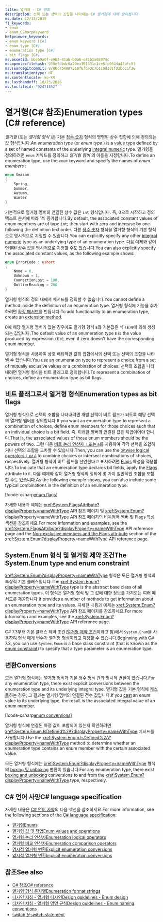 ```yaml
---
title: 열거형 - C# 참조
description: 선택 또는 선택의 조합을 나타내는 C# 열거형에 대해 알아봅니다
ms.date: 12/13/2019
f1_keywords:
- enum
- enum_CSharpKeyword
helpviewer_keywords:
- enum keyword [C#]
- enum type [C#]
- enumeration type [C#]
- bit flags [C#]
ms.assetid: bbeb9a0f-e9b3-41ab-b0a6-c41b1a08974c
ms.openlocfilehash: 930efdbdc6a20ea301331c1ce6fc664da43bfc5f
ms.sourcegitcommit: 870bc4b4087510f6fba3c7b1c0d391f02bcc1f3e
ms.translationtype: HT
ms.contentlocale: ko-KR
ms.lasthandoff: 10/23/2020
ms.locfileid: "92471852"
---
```

# <a name="enumeration-types-c-reference"></a><span data-ttu-id="2ba0c-103">열거형(C# 참조)</span><span class="sxs-lookup"><span data-stu-id="2ba0c-103">Enumeration types (C# reference)</span></span>

<span data-ttu-id="2ba0c-104">*열거형* (또는 *열거형 형식* )은 기본 [정수 숫자](integral-numeric-types.md) 형식의 명명된 상수 집합에 의해 정의되는 [값 형식](value-types.md)입니다.</span><span class="sxs-lookup"><span data-stu-id="2ba0c-104">An *enumeration type* (or *enum type* ) is a [value type](value-types.md) defined by a set of named constants of the underlying [integral numeric](integral-numeric-types.md) type.</span></span> <span data-ttu-id="2ba0c-105">열거형을 정의하려면 `enum` 키워드를 정의하고 *열거형 멤버* 의 이름을 지정합니다.</span><span class="sxs-lookup"><span data-stu-id="2ba0c-105">To define an enumeration type, use the `enum` keyword and specify the names of *enum members* :</span></span>

```csharp
enum Season
{
    Spring,
    Summer,
    Autumn,
    Winter
}
```

<span data-ttu-id="2ba0c-106">기본적으로 열거형 멤버의 연결된 상수 값은 `int` 형식입니다. 즉, 0으로 시작하고 정의 텍스트 순서에 따라 1씩 증가합니다.</span><span class="sxs-lookup"><span data-stu-id="2ba0c-106">By default, the associated constant values of enum members are of type `int`; they start with zero and increase by one following the definition text order.</span></span> <span data-ttu-id="2ba0c-107">다른 [정수 숫자](integral-numeric-types.md) 형식을 열거형 형식의 기본 형식으로 명시적으로 지정할 수 있습니다.</span><span class="sxs-lookup"><span data-stu-id="2ba0c-107">You can explicitly specify any other [integral numeric](integral-numeric-types.md) type as an underlying type of an enumeration type.</span></span> <span data-ttu-id="2ba0c-108">다음 예제와 같이 연결된 상수 값을 명시적으로 지정할 수도 있습니다.</span><span class="sxs-lookup"><span data-stu-id="2ba0c-108">You can also explicitly specify the associated constant values, as the following example shows:</span></span>

```csharp
enum ErrorCode : ushort
{
    None = 0,
    Unknown = 1,
    ConnectionLost = 100,
    OutlierReading = 200
}
```

<span data-ttu-id="2ba0c-109">열거형 형식의 정의 내에서 메서드를 정의할 수 없습니다.</span><span class="sxs-lookup"><span data-stu-id="2ba0c-109">You cannot define a method inside the definition of an enumeration type.</span></span> <span data-ttu-id="2ba0c-110">열거형 형식에 기능을 추가하려면 [확장 메서드](../../programming-guide/classes-and-structs/extension-methods.md)를 만듭니다.</span><span class="sxs-lookup"><span data-stu-id="2ba0c-110">To add functionality to an enumeration type, create an [extension method](../../programming-guide/classes-and-structs/extension-methods.md).</span></span>

<span data-ttu-id="2ba0c-111">0에 해당 열거형 멤버가 없는 경우에도 열거형 형식 `E`의 기본값은 식 `(E)0`에 의해 생성되는 값입니다.</span><span class="sxs-lookup"><span data-stu-id="2ba0c-111">The default value of an enumeration type `E` is the value produced by expression `(E)0`, even if zero doesn't have the corresponding enum member.</span></span>

<span data-ttu-id="2ba0c-112">열거형 형식을 사용하여 상호 배타적인 값의 집합에서의 선택 또는 선택의 조합을 나타낼 수 있습니다.</span><span class="sxs-lookup"><span data-stu-id="2ba0c-112">You use an enumeration type to represent a choice from a set of mutually exclusive values or a combination of choices.</span></span> <span data-ttu-id="2ba0c-113">선택의 조합을 나타내려면 열거형 형식을 비트 플래그로 정의합니다.</span><span class="sxs-lookup"><span data-stu-id="2ba0c-113">To represent a combination of choices, define an enumeration type as bit flags.</span></span>

## <a name="enumeration-types-as-bit-flags"></a><span data-ttu-id="2ba0c-114">비트 플래그로서 열거형 형식</span><span class="sxs-lookup"><span data-stu-id="2ba0c-114">Enumeration types as bit flags</span></span>

<span data-ttu-id="2ba0c-115">열거형 형식으로 선택의 조합을 나타내려면 개별 선택이 비트 필드가 되도록 해당 선택의 열거형 멤버를 정의합니다.</span><span class="sxs-lookup"><span data-stu-id="2ba0c-115">If you want an enumeration type to represent a combination of choices, define enum members for those choices such that an individual choice is a bit field.</span></span> <span data-ttu-id="2ba0c-116">즉, 이러한 멤버의 연결된 값은 제곱이어야 합니다.</span><span class="sxs-lookup"><span data-stu-id="2ba0c-116">That is, the associated values of those enum members should be the powers of two.</span></span> <span data-ttu-id="2ba0c-117">그런 다음 [비트 논리 연산자 `|` 또는 `&`](../operators/bitwise-and-shift-operators.md#enumeration-logical-operators)를 사용하여 각각 선택을 조합하거나 선택의 조합을 교차할 수 있습니다.</span><span class="sxs-lookup"><span data-stu-id="2ba0c-117">Then, you can use the [bitwise logical operators `|` or `&`](../operators/bitwise-and-shift-operators.md#enumeration-logical-operators) to combine choices or intersect combinations of choices, respectively.</span></span> <span data-ttu-id="2ba0c-118">열거형 형식이 비트 필드를 선언한다고 표시하려면 [Flags](xref:System.FlagsAttribute) 특성을 적용합니다.</span><span class="sxs-lookup"><span data-stu-id="2ba0c-118">To indicate that an enumeration type declares bit fields, apply the [Flags](xref:System.FlagsAttribute) attribute to it.</span></span> <span data-ttu-id="2ba0c-119">다음 예제와 같이 열거형 형식의 정의에 몇 가지 일반적인 조합을 포함할 수도 있습니다.</span><span class="sxs-lookup"><span data-stu-id="2ba0c-119">As the following example shows, you can also include some typical combinations in the definition of an enumeration type.</span></span>

[!code-csharp[enum flags](snippets/shared/EnumType.cs#Flags)]

<span data-ttu-id="2ba0c-120">자세한 내용과 예제는 <xref:System.FlagsAttribute?displayProperty=nameWithType> API 참조 페이지 및 <xref:System.Enum?displayProperty=nameWithType> API 참조 페이지의 [비독점적 멤버 및 Flags 특성](/dotnet/api/system.enum#non-exclusive-members-and-the-flags-attribute) 섹션을 참조하세요.</span><span class="sxs-lookup"><span data-stu-id="2ba0c-120">For more information and examples, see the <xref:System.FlagsAttribute?displayProperty=nameWithType> API reference page and the [Non-exclusive members and the Flags attribute](/dotnet/api/system.enum#non-exclusive-members-and-the-flags-attribute) section of the <xref:System.Enum?displayProperty=nameWithType> API reference page.</span></span>

## <a name="the-systemenum-type-and-enum-constraint"></a><span data-ttu-id="2ba0c-121">System.Enum 형식 및 열거형 제약 조건</span><span class="sxs-lookup"><span data-stu-id="2ba0c-121">The System.Enum type and enum constraint</span></span>

<span data-ttu-id="2ba0c-122"><xref:System.Enum?displayProperty=nameWithType> 형식은 모든 열거형 형식의 추상적 기본 클래스입니다.</span><span class="sxs-lookup"><span data-stu-id="2ba0c-122">The <xref:System.Enum?displayProperty=nameWithType> type is the abstract base class of all enumeration types.</span></span> <span data-ttu-id="2ba0c-123">이 형식은 열거형 형식 및 그 값에 대한 정보를 가져오는 여러 메서드를 제공합니다.</span><span class="sxs-lookup"><span data-stu-id="2ba0c-123">It provides a number of methods to get information about an enumeration type and its values.</span></span> <span data-ttu-id="2ba0c-124">자세한 내용과 예제는 <xref:System.Enum?displayProperty=nameWithType> API 참조 페이지를 참조하세요.</span><span class="sxs-lookup"><span data-stu-id="2ba0c-124">For more information and examples, see the <xref:System.Enum?displayProperty=nameWithType> API reference page.</span></span>

<span data-ttu-id="2ba0c-125">C# 7.3부터 기본 클래스 제약 조건([열거형 제약 조건](../../programming-guide/generics/constraints-on-type-parameters.md#enum-constraints)이라고 함)에서 `System.Enum`을 사용하여 형식 매개 변수가 열거형 형식이라고 지정할 수 있습니다.</span><span class="sxs-lookup"><span data-stu-id="2ba0c-125">Beginning with C# 7.3, you can use `System.Enum` in a base class constraint (that is known as the [enum constraint](../../programming-guide/generics/constraints-on-type-parameters.md#enum-constraints)) to specify that a type parameter is an enumeration type.</span></span>

## <a name="conversions"></a><span data-ttu-id="2ba0c-126">변환</span><span class="sxs-lookup"><span data-stu-id="2ba0c-126">Conversions</span></span>

<span data-ttu-id="2ba0c-127">모든 열거형 형식에는 열거형 형식과 기본 정수 형식 간의 명시적 변환이 있습니다.</span><span class="sxs-lookup"><span data-stu-id="2ba0c-127">For any enumeration type, there exist explicit conversions between the enumeration type and its underlying integral type.</span></span> <span data-ttu-id="2ba0c-128">열거형 값을 기본 형식에 [캐스트](../operators/type-testing-and-cast.md#cast-expression)하는 경우, 그 결과는 열거형 멤버의 연결된 정수 값입니다.</span><span class="sxs-lookup"><span data-stu-id="2ba0c-128">If you [cast](../operators/type-testing-and-cast.md#cast-expression) an enum value to its underlying type, the result is the associated integral value of an enum member.</span></span>

[!code-csharp[enum conversions](snippets/shared/EnumType.cs#Conversions)]

<span data-ttu-id="2ba0c-129">열거형 형식에 연결된 특정 값이 포함되어 있는지 확인하려면 <xref:System.Enum.IsDefined%2A?displayProperty=nameWithType> 메서드를 사용합니다.</span><span class="sxs-lookup"><span data-stu-id="2ba0c-129">Use the <xref:System.Enum.IsDefined%2A?displayProperty=nameWithType> method to determine whether an enumeration type contains an enum member with the certain associated value.</span></span>

<span data-ttu-id="2ba0c-130">모든 열거형 형식에는 <xref:System.Enum?displayProperty=nameWithType> 형식의 [boxing 및 unboxing](../../programming-guide/types/boxing-and-unboxing.md) 변환이 있습니다.</span><span class="sxs-lookup"><span data-stu-id="2ba0c-130">For any enumeration type, there exist [boxing and unboxing](../../programming-guide/types/boxing-and-unboxing.md) conversions to and from the <xref:System.Enum?displayProperty=nameWithType> type, respectively.</span></span>

## <a name="c-language-specification"></a><span data-ttu-id="2ba0c-131">C# 언어 사양</span><span class="sxs-lookup"><span data-stu-id="2ba0c-131">C# language specification</span></span>

<span data-ttu-id="2ba0c-132">자세한 내용은 [C# 언어 사양](~/_csharplang/spec/introduction.md)의 다음 섹션을 참조하세요.</span><span class="sxs-lookup"><span data-stu-id="2ba0c-132">For more information, see the following sections of the [C# language specification](~/_csharplang/spec/introduction.md):</span></span>

- [<span data-ttu-id="2ba0c-133">열거형</span><span class="sxs-lookup"><span data-stu-id="2ba0c-133">Enums</span></span>](~/_csharplang/spec/enums.md)
- [<span data-ttu-id="2ba0c-134">열거형 값 및 작업</span><span class="sxs-lookup"><span data-stu-id="2ba0c-134">Enum values and operations</span></span>](~/_csharplang/spec/enums.md#enum-values-and-operations)
- [<span data-ttu-id="2ba0c-135">열거형 논리 연산자</span><span class="sxs-lookup"><span data-stu-id="2ba0c-135">Enumeration logical operators</span></span>](~/_csharplang/spec/expressions.md#enumeration-logical-operators)
- [<span data-ttu-id="2ba0c-136">열거형 비교 연산자</span><span class="sxs-lookup"><span data-stu-id="2ba0c-136">Enumeration comparison operators</span></span>](~/_csharplang/spec/expressions.md#enumeration-comparison-operators)
- [<span data-ttu-id="2ba0c-137">명시적 열거형 변환</span><span class="sxs-lookup"><span data-stu-id="2ba0c-137">Explicit enumeration conversions</span></span>](~/_csharplang/spec/conversions.md#explicit-enumeration-conversions)
- [<span data-ttu-id="2ba0c-138">암시적 열거형 변환</span><span class="sxs-lookup"><span data-stu-id="2ba0c-138">Implicit enumeration conversions</span></span>](~/_csharplang/spec/conversions.md#implicit-enumeration-conversions)

## <a name="see-also"></a><span data-ttu-id="2ba0c-139">참조</span><span class="sxs-lookup"><span data-stu-id="2ba0c-139">See also</span></span>

- [<span data-ttu-id="2ba0c-140">C# 참조</span><span class="sxs-lookup"><span data-stu-id="2ba0c-140">C# reference</span></span>](../index.md)
- [<span data-ttu-id="2ba0c-141">열거형 형식 문자열</span><span class="sxs-lookup"><span data-stu-id="2ba0c-141">Enumeration format strings</span></span>](../../../standard/base-types/enumeration-format-strings.md)
- [<span data-ttu-id="2ba0c-142">디자인 지침 - 열거형 디자인</span><span class="sxs-lookup"><span data-stu-id="2ba0c-142">Design guidelines - Enum design</span></span>](../../../standard/design-guidelines/enum.md)
- [<span data-ttu-id="2ba0c-143">디자인 지침 - 열거형 명명 규칙</span><span class="sxs-lookup"><span data-stu-id="2ba0c-143">Design guidelines - Enum naming conventions</span></span>](../../../standard/design-guidelines/names-of-classes-structs-and-interfaces.md#naming-enumerations)
- [<span data-ttu-id="2ba0c-144">switch 문</span><span class="sxs-lookup"><span data-stu-id="2ba0c-144">switch statement</span></span>](../keywords/switch.md)

